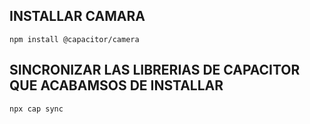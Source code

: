 ## INSTALLAR CAMARA

``` 
npm install @capacitor/camera
```

## SINCRONIZAR LAS LIBRERIAS DE CAPACITOR QUE ACABAMSOS DE INSTALLAR  
``` 
npx cap sync
```  
